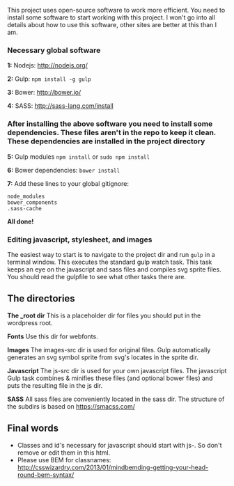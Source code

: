 This project uses open-source software to work more efficient. You need to install some software to start working with this project. I won't go into all details about how to use this software, other sites are better at this than I am.

### Necessary global software
**1:**
Nodejs: http://nodejs.org/

**2:**
Gulp: ```npm install -g gulp```

**3:**
Bower: http://bower.io/

**4:**
SASS: http://sass-lang.com/install

### After installing the above software you need to install some dependencies. These files aren't in the repo to keep it clean. These dependencies are installed in the project directory

**5:**
Gulp modules
```npm install``` or ```sudo npm install```

**6:**
Bower dependencies:
```bower install```

**7:**
Add these lines to your global gitignore:
```
node_modules
bower_components
.sass-cache
```

**All done!**

### Editing javascript, stylesheet, and images
The easiest way to start is to navigate to the project dir and run ```gulp``` in a terminal window. This executes the standard gulp watch task. This task keeps an eye on the javascript and sass files and compiles svg sprite files. You should read the gulpfile to see what other tasks there are.

## The directories
**The _root dir**
This is a placeholder dir for files you should put in the wordpress root.

**Fonts**
Use this dir for webfonts.

**Images**
The images-src dir is used for original files. Gulp automatically generates an svg symbol sprite from svg's locates in the sprite dir.

**Javascript**
The js-src dir is used for your own javascript files. The javascript Gulp task combines & minifies these files (and optional bower files) and puts the resulting file in the js dir.

**SASS**
All sass files are conveniently located in the sass dir. The structure of the subdirs is based on https://smacss.com/

## Final words
* Classes and id's necessary for javascript should start with js-. So don't remove or edit them in this html.
* Please use BEM for classnames: http://csswizardry.com/2013/01/mindbemding-getting-your-head-round-bem-syntax/
